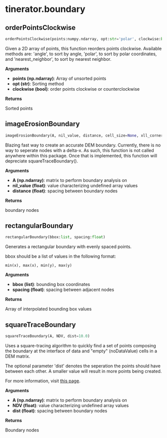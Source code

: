# tinerator.boundary

## orderPointsClockwise
```python
orderPointsClockwise(points:numpy.ndarray, opt:str='polar', clockwise:bool=True)
```

Given a 2D array of points, this function reorders points clockwise.
Available methods are: 'angle', to sort by angle, 'polar', to sort by
polar coordinates, and 'nearest_neighbor', to sort by nearest neighbor.

__Arguments__

- __points (np.ndarray)__: Array of unsorted points
- __opt (str)__: Sorting method
- __clockwise (bool)__: order points clockwise or counterclockwise

__Returns__

Sorted points

## imageErosionBoundary
```python
imageErosionBoundary(A, nil_value, distance, cell_size=None, xll_corner=0, yll_corner=0)
```

Blazing fast way to create an accurate DEM boundary.
Currently, there is no way to seperate nodes with a delta-x.
As such, this function is not called anywhere within this package.
Once that is implemented, this function will depreciate squareTraceBoundary().

__Arguments__

- __A (np.ndarray)__: matrix to perform boundary analysis on
- __nil_value (float)__: value characterizing undefined array values
- __distance (float)__: spacing between boundary nodes

__Returns__

boundary nodes

## rectangularBoundary
```python
rectangularBoundary(bbox:list, spacing:float)
```

Generates a rectangular boundary with evenly spaced points.

bbox should be a list of values in the following format:

    min(x), max(x), min(y), max(y)

__Arguments__

- __bbox (list<float>)__: bounding box coordinates
- __spacing (float)__: spacing between adjacent nodes

__Returns__

Array of interpolated bounding box values

## squareTraceBoundary
```python
squareTraceBoundary(A, NDV, dist=10.0)
```

Uses a square-tracing algorithm to quickly find a set of points
composing the boundary at the interface of data and "empty" (noDataValue)
cells in a DEM matrix.

The optional parameter 'dist' denotes the seperation the points should
have between each other.
A smaller value will result in more points being created.

For more information, visit [this page](http://www.imageprocessingplace.com/downloads_V3/root_downloads/tutorials/contour_tracing_Abeer_George_Ghuneim/square.html).

__Arguments__

- __A (np.ndarray)__: matrix to perform boundary analysis on
- __NDV (float)__: value characterizing undefined array values
- __dist (float)__: spacing between boundary nodes

__Returns__

Boundary nodes

